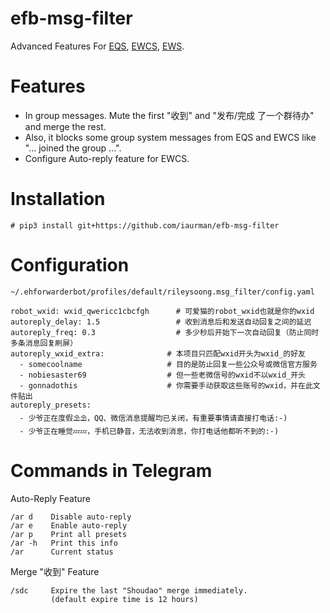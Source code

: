 # efb-msg-filter

Advanced Features For [EQS](https://github.com/milkice233/efb-qq-slave), [EWCS](https://github.com/0honus0/efb-wechat-cutecat-slave), [EWS](https://github.com/ehforwarderbot/efb-wechat-slave).

# Features

- In group messages. Mute the first "收到" and "发布/完成 了一个群待办" and merge the rest.  
- Also, it blocks some group system messages from EQS and EWCS like "... joined the group ...".  
- Configure Auto-reply feature for EWCS.

# Installation

```
# pip3 install git+https://github.com/iaurman/efb-msg-filter
```

# Configuration

`~/.ehforwarderbot/profiles/default/rileysoong.msg_filter/config.yaml`

```
robot_wxid: wxid_qwericc1cbcfgh      # 可爱猫的robot_wxid也就是你的wxid
autoreply_delay: 1.5                 # 收到消息后和发送自动回复之间的延迟
autoreply_freq: 0.3                  # 多少秒后开始下一次自动回复（防止同时多条消息回复刷屏）
autoreply_wxid_extra:              # 本项目只匹配wxid开头为wxid_的好友
  - somecoolname                   # 目的是防止回复一些公众号或微信官方服务
  - nobiesaster69                  # 但一些老微信号的wxid不以wxid_开头
  - gonnadothis                    # 你需要手动获取这些账号的wxid，并在此文件贴出
autoreply_presets:
  - 少爷正在度假⛱️⛱️，QQ、微信消息提醒均已关闭，有重要事情请直接打电话:-)
  - 少爷正在睡觉💤💤，手机已静音，无法收到消息，你打电话他都听不到的:-)
```

# Commands in Telegram

Auto-Reply Feature
```
/ar d    Disable auto-reply
/ar e    Enable auto-reply
/ar p    Print all presets
/ar -h   Print this info
/ar      Current status
```

Merge "收到" Feature
```
/sdc     Expire the last "Shoudao" merge immediately.
         (default expire time is 12 hours)
```
